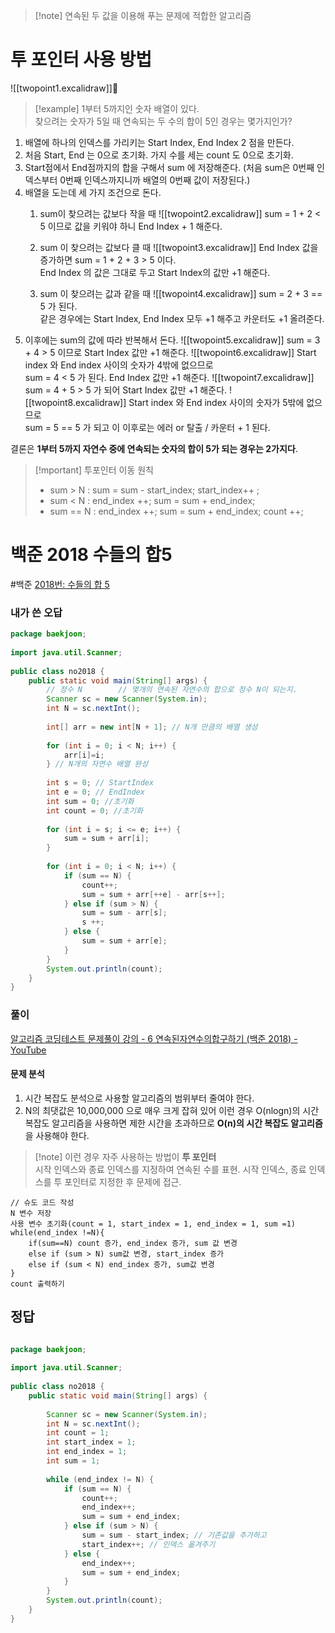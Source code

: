 >[!note] 연속된 두 값을 이용해 푸는 문제에 적합한 알고리즘

# 투 포인터 사용 방법
![[twopoint1.excalidraw]]
>[!example] 1부터 5까지인 숫자 배열이 있다. <br>
> 찾으려는 숫자가 5일 때 연속되는 두 수의 합이 5인 경우는 몇가지인가?

1. 배열에 하나의 인덱스를 가리키는 Start Index, End Index 2 점을 만든다.
2. 처음 Start, End 는 0으로 초기화. 가지 수를 세는 count 도 0으로 초기화.
3. Start점에서 End점까지의 합을 구해서 sum 에 저장해준다. (처음 sum은 0번째 인덱스부터 0번째 인덱스까지니까 배열의 0번째 값이 저장된다.)
4. 배열을 도는데 세 가지 조건으로 돈다. 
	1. sum이 찾으려는 값보다 작을 때
		![[twopoint2.excalidraw]]
		sum = 1 + 2 < 5 이므로 값을 키워야 하니 End Index + 1 해준다.
	
	2. sum 이 찾으려는 값보다 클 때
		![[twopoint3.excalidraw]]
		End Index 값을 증가하면 sum = 1 + 2 + 3 > 5 이다. <br>
		End Index 의 값은 그대로 두고 Start Index의 값만 +1 해준다.
		
	3. sum 이 찾으려는 값과 같을 때
		![[twopoint4.excalidraw]]
		 sum = 2 + 3 == 5 가 된다. <Br>
		 같은 경우에는 Start Index, End Index 모두 +1 해주고 카운터도 +1 올려준다.
5. 이후에는 sum의 값에 따라 반복해서 돈다.
		![[twopoint5.excalidraw]]
		 sum = 3 + 4 > 5 이므로 Start Index 값만 +1 해준다.
		![[twopoint6.excalidraw]]
		  Start index 와 End index 사이의 숫자가 4밖에 없으므로 <br>
		  sum = 4 < 5 가 된다. End Index 값만 +1 해준다.
		![[twopoint7.excalidraw]]
		 sum = 4 + 5 > 5 가 되어 Start Index 값만 +1 해준다.
		![[twopoint8.excalidraw]]
		 Start index 와 End index 사이의 숫자가 5밖에 없으므로 <br>
		 sum = 5 == 5 가 되고 이 이후로는 에러 or 탈출 / 카운터 + 1 된다.<br>

결론은 **1부터 5까지 자연수 중에 연속되는 숫자의 합이 5가 되는 경우는 2가지다**.

>[!mportant] 투포인터 이동 원칙<br>
> - sum > N : sum = sum - start_index; start_index++ ;
> - sum < N : end_index ++; sum = sum + end_index;
> - sum == N : end_index ++; sum = sum + end_index; count ++;

# 백준 2018 수들의 합5
#백준 
[2018번: 수들의 합 5](https://www.acmicpc.net/problem/2018)

### 내가 쓴 오답
```java
package baekjoon;  
  
import java.util.Scanner;  
  
public class no2018 {  
    public static void main(String[] args) {  
        // 정수 N        // 몇개의 연속된 자연수의 합으로 정수 N이 되는지.  
        Scanner sc = new Scanner(System.in);  
        int N = sc.nextInt();  
  
        int[] arr = new int[N + 1]; // N개 만큼의 배열 생성  
  
        for (int i = 0; i < N; i++) {  
            arr[i]=i;  
        } // N개의 자연수 배열 완성  
  
        int s = 0; // StartIndex  
        int e = 0; // EndIndex  
        int sum = 0; //초기화  
        int count = 0; //초기화  
  
        for (int i = s; i <= e; i++) {  
            sum = sum + arr[i];  
        }  
  
        for (int i = 0; i < N; i++) {  
            if (sum == N) {  
                count++;  
                sum = sum + arr[++e] - arr[s++];  
            } else if (sum > N) {  
                sum = sum - arr[s];  
                s ++;  
            } else {  
                sum = sum + arr[e];  
            }  
        }  
        System.out.println(count);  
    }  
}
```


###  풀이
[알고리즘 코딩테스트 문제풀이 강의 - 6 연속된자연수의합구하기 (백준 2018) - YouTube](https://youtu.be/ZovjkF2DzIs)

#### 문제 분석
1. 시간 복잡도 분석으로 사용할 알고리즘의 범위부터 줄여야 한다.
2. N의 최댓값은 10,000,000 으로 매우 크게 잡혀 있어 이런 경우 O(nlogn)의 시간 복잡도 알고리즘을 사용하면 제한 시간을 초과하므로 **O(n)의 시간 복잡도 알고리즘**을 사용해야 한다.
>[!note] 이런 경우 자주 사용하는 방법이 **투 포인터**<br>
> 시작 인덱스와 종료 인덱스를 지정하여 연속된 수를 표현.
> 시작 인덱스, 종료 인덱스를 투 포인터로 지정한 후 문제에 접근.

```
// 슈도 코드 작성
N 변수 저장
사용 변수 초기화(count = 1, start_index = 1, end_index = 1, sum =1)
while(end_index !=N){
	if(sum==N) count 증가, end_index 증가, sum 값 변경
	else if (sum > N) sum값 변경, start_index 증가
	else if (sum < N) end_index 증가, sum값 변경
}
count 출력하기

```

## 정답
```java

package baekjoon;  
  
import java.util.Scanner;  
  
public class no2018 {  
    public static void main(String[] args) {  
  
        Scanner sc = new Scanner(System.in);  
        int N = sc.nextInt();  
        int count = 1;  
        int start_index = 1;  
        int end_index = 1;  
        int sum = 1;  
  
        while (end_index != N) {  
            if (sum == N) {  
                count++;  
                end_index++;  
                sum = sum + end_index;  
            } else if (sum > N) {  
                sum = sum - start_index; // 기존값을 추가하고  
                start_index++; // 인덱스 옮겨주기  
            } else {  
                end_index++;  
                sum = sum + end_index;  
            }  
        }  
        System.out.println(count);  
    }  
}

```